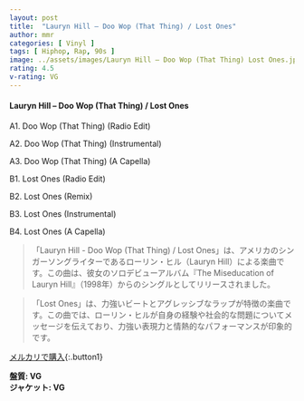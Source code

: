 ```yaml
---
layout: post
title:  "Lauryn Hill – Doo Wop (That Thing) / Lost Ones"
author: mmr
categories: [ Vinyl ]
tags: [ Hiphop, Rap, 90s ]
image: ../assets/images/Lauryn Hill – Doo Wop (That Thing) Lost Ones.jpg
rating: 4.5
v-rating: VG
---
```


#### Lauryn Hill – Doo Wop (That Thing) / Lost Ones

A1. Doo Wop (That Thing) (Radio Edit)

A2. Doo Wop (That Thing) (Instrumental)

A3. Doo Wop (That Thing) (A Capella)

B1. Lost Ones (Radio Edit)

B2. Lost Ones (Remix)

B3. Lost Ones (Instrumental)

B4. Lost Ones (A Capella)


> 「Lauryn Hill - Doo Wop (That Thing) / Lost Ones」は、アメリカのシンガーソングライターであるローリン・ヒル（Lauryn Hill）による楽曲です。この曲は、彼女のソロデビューアルバム『The Miseducation of Lauryn Hill』（1998年）からのシングルとしてリリースされました。

> 「Lost Ones」は、力強いビートとアグレッシブなラップが特徴の楽曲です。この曲では、ローリン・ヒルが自身の経験や社会的な問題についてメッセージを伝えており、力強い表現力と情熱的なパフォーマンスが印象的です。

[メルカリで購入](https://jp.mercari.com/item/m23227409943){:.button1}

<div class="mt-4 mb-4 d-flex align-items-center">
<strong class="mr-1">盤質: VG</strong>
</div>
<div class="mt-4 mb-4 d-flex align-items-center">
<strong class="mr-1">ジャケット: VG</strong>
</div>
